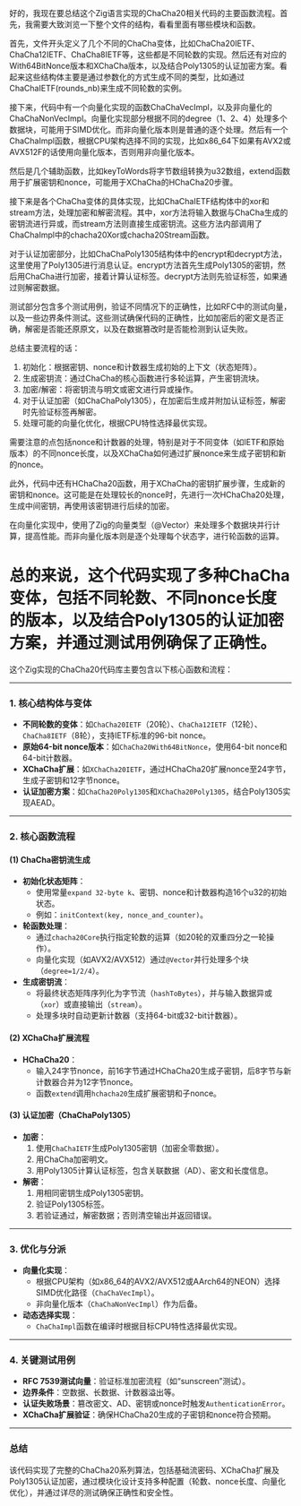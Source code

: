 好的，我现在要总结这个Zig语言实现的ChaCha20相关代码的主要函数流程。首先，我需要大致浏览一下整个文件的结构，看看里面有哪些模块和函数。

首先，文件开头定义了几个不同的ChaCha变体，比如ChaCha20IETF、ChaCha12IETF、ChaCha8IETF等，这些都是不同轮数的实现。然后还有对应的With64BitNonce版本和XChaCha版本，以及结合Poly1305的认证加密方案。看起来这些结构体主要是通过参数化的方式生成不同的类型，比如通过ChaChaIETF(rounds_nb)来生成不同轮数的实例。

接下来，代码中有一个向量化实现的函数ChaChaVecImpl，以及非向量化的ChaChaNonVecImpl。向量化实现部分根据不同的degree（1、2、4）处理多个数据块，可能用于SIMD优化。而非向量化版本则是普通的逐个处理。然后有一个ChaChaImpl函数，根据CPU架构选择不同的实现，比如x86_64下如果有AVX2或AVX512F的话使用向量化版本，否则用非向量化版本。

然后是几个辅助函数，比如keyToWords将字节数组转换为u32数组，extend函数用于扩展密钥和nonce，可能用于XChaCha的HChaCha20步骤。

接下来是各个ChaCha变体的具体实现，比如ChaChaIETF结构体中的xor和stream方法，处理加密和解密流程。其中，xor方法将输入数据与ChaCha生成的密钥流进行异或，而stream方法则直接生成密钥流。这些方法内部调用了ChaChaImpl中的chacha20Xor或chacha20Stream函数。

对于认证加密部分，比如ChaChaPoly1305结构体中的encrypt和decrypt方法，这里使用了Poly1305进行消息认证。encrypt方法首先生成Poly1305的密钥，然后用ChaCha进行加密，接着计算认证标签。decrypt方法则先验证标签，如果通过则解密数据。

测试部分包含多个测试用例，验证不同情况下的正确性，比如RFC中的测试向量，以及一些边界条件测试。这些测试确保代码的正确性，比如加密后的密文是否正确，解密是否能还原原文，以及在数据篡改时是否能检测到认证失败。

总结主要流程的话：

1. 初始化：根据密钥、nonce和计数器生成初始的上下文（状态矩阵）。
2. 生成密钥流：通过ChaCha的核心函数进行多轮运算，产生密钥流块。
3. 加密/解密：将密钥流与明文或密文进行异或操作。
4. 对于认证加密（如ChaChaPoly1305），在加密后生成并附加认证标签，解密时先验证标签再解密。
5. 处理可能的向量化优化，根据CPU特性选择最优实现。

需要注意的点包括nonce和计数器的处理，特别是对于不同变体（如IETF和原始版本）的不同nonce长度，以及XChaCha如何通过扩展nonce来生成子密钥和新的nonce。

此外，代码中还有HChaCha20函数，用于XChaCha的密钥扩展步骤，生成新的密钥和nonce。这可能是在处理较长的nonce时，先进行一次HChaCha20处理，生成中间密钥，再使用该密钥进行后续的加密。

在向量化实现中，使用了Zig的向量类型（@Vector）来处理多个数据块并行计算，提高性能。而非向量化版本则是逐个处理每个状态字，进行轮函数的运算。

总的来说，这个代码实现了多种ChaCha变体，包括不同轮数、不同nonce长度的版本，以及结合Poly1305的认证加密方案，并通过测试用例确保了正确性。
================================================
这个Zig实现的ChaCha20代码库主要包含以下核心函数和流程：

---

### **1. 核心结构体与变体**
- **不同轮数的变体**：如`ChaCha20IETF`（20轮）、`ChaCha12IETF`（12轮）、`ChaCha8IETF`（8轮），支持IETF标准的96-bit nonce。
- **原始64-bit nonce版本**：如`ChaCha20With64BitNonce`，使用64-bit nonce和64-bit计数器。
- **XChaCha扩展**：如`XChaCha20IETF`，通过HChaCha20扩展nonce至24字节，生成子密钥和12字节nonce。
- **认证加密方案**：如`ChaCha20Poly1305`和`XChaCha20Poly1305`，结合Poly1305实现AEAD。

---

### **2. 核心函数流程**
#### **(1) ChaCha密钥流生成**
- **初始化状态矩阵**：
  - 使用常量`expand 32-byte k`、密钥、nonce和计数器构造16个u32的初始状态。
  - 例如：`initContext(key, nonce_and_counter)`。
- **轮函数处理**：
  - 通过`chacha20Core`执行指定轮数的运算（如20轮的双重四分之一轮操作）。
  - 向量化实现（如AVX2/AVX512）通过`@Vector`并行处理多个块（`degree=1/2/4`）。
- **生成密钥流**：
  - 将最终状态矩阵序列化为字节流（`hashToBytes`），并与输入数据异或（`xor`）或直接输出（`stream`）。
  - 处理多块时自动更新计数器（支持64-bit或32-bit计数器）。

#### **(2) XChaCha扩展流程**
- **HChaCha20**：
  - 输入24字节nonce，前16字节通过HChaCha20生成子密钥，后8字节与新计数器合并为12字节nonce。
  - 函数`extend`调用`hchacha20`生成扩展密钥和子nonce。

#### **(3) 认证加密（ChaChaPoly1305）**
- **加密**：
  1. 使用`ChaChaIETF`生成Poly1305密钥（加密全零数据）。
  2. 用ChaCha加密明文。
  3. 用Poly1305计算认证标签，包含关联数据（AD）、密文和长度信息。
- **解密**：
  1. 用相同密钥生成Poly1305密钥。
  2. 验证Poly1305标签。
  3. 若验证通过，解密数据；否则清空输出并返回错误。

---

### **3. 优化与分派**
- **向量化实现**：
  - 根据CPU架构（如x86_64的AVX2/AVX512或AArch64的NEON）选择SIMD优化路径（`ChaChaVecImpl`）。
  - 非向量化版本（`ChaChaNonVecImpl`）作为后备。
- **动态选择实现**：
  - `ChaChaImpl`函数在编译时根据目标CPU特性选择最优实现。

---

### **4. 关键测试用例**
- **RFC 7539测试向量**：验证标准加密流程（如“sunscreen”测试）。
- **边界条件**：空数据、长数据、计数器溢出等。
- **认证失败场景**：篡改密文、AD、密钥或nonce时触发`AuthenticationError`。
- **XChaCha扩展验证**：确保HChaCha20生成的子密钥和nonce符合预期。

---

### **总结**
该代码实现了完整的ChaCha20系列算法，包括基础流密码、XChaCha扩展及Poly1305认证加密，通过模块化设计支持多种配置（轮数、nonce长度、向量化优化），并通过详尽的测试确保正确性和安全性。